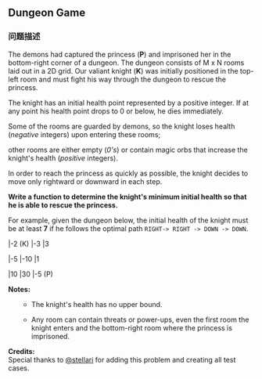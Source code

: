 ## Dungeon Game  
### 问题描述
The demons had captured the princess (**P**) and imprisoned her in the bottom-right corner of a dungeon. The dungeon consists of M x N rooms laid out in a 2D grid. Our valiant knight (**K**) was initially positioned in the top-left room and must fight his way through the dungeon to rescue the princess. 

The knight has an initial health point represented by a positive integer. If at any point his health point drops to 0 or below, he dies immediately. 

Some of the rooms are guarded by demons, so the knight loses health (*negative* integers) upon entering these rooms; 
other rooms are either empty (*0's*) or contain magic orbs that increase the knight's health (*positive* integers).

In order to reach the princess as quickly as possible, the knight decides to move only rightward or downward in each step. 

**Write a function to determine the knight's minimum initial health so that he is able to rescue the princess.**

For example, given the dungeon below, the initial health of the knight must be at least **7** if he follows the optimal path `RIGHT-> RIGHT -> DOWN -> DOWN`.
 |-2 (K) |-3 |3 
 |-5 |-10 |1 
 |10 |30 |-5 (P) 

**Notes:**
<ul>
- The knight's health has no upper bound.
- Any room can contain threats or power-ups, even the first room the knight enters and the bottom-right room where the princess is imprisoned.  
</ul>


**Credits:**<br />Special thanks to [@stellari](https://oj.leetcode.com/discuss/user/stellari) for adding this problem and creating all test cases.
